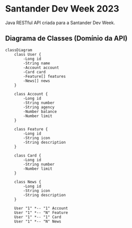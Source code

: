 # Santander Dev Week 2023

Java RESTful API criada para a Santander Dev Week.

## Diagrama de Classes (Domínio da API)

```mermaid
classDiagram
    class User {
        -Long id
        -String name
        -Account account
        -Card card
        -Feature[] features
        -News[] news
    }

    class Account {
        -Long id
        -String number
        -String agency
        -Number balance
        -Number limit
    }

    class Feature {
        -Long id
        -String icon
        -String description
    }

    class Card {
        -Long id
        -String number
        -Number limit
    }

    class News {
        -Long id
        -String icon
        -String description
    }

    User "1" *-- "1" Account
    User "1" *-- "N" Feature
    User "1" *-- "1" Card
    User "1" *-- "N" News
```
